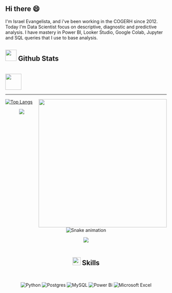 ## Hi there 😄 

I'm Israel Evangelista, and i've been working in the COGERH since 2012. Today I'm Data Scientist focus on descriptive, diagnostic and predictive analysis. I have mastery in Power BI, Looker Studio, Google Colab, Jupyter and SQL queries that I use to base analysis.

## <img src="https://media.giphy.com/media/iY8CRBdQXODJSCERIr/giphy.gif" width="35"><b> Github Stats </b>
<br>

<div align="left">
  <a href="https://www.credly.com/badges/ec74968e-4133-4958-aeb4-5b4a8d72d243" target="_blank"><img src="https://static.scrum.org/web/badges/badge-psmi.svg" width = 50px target="_blank"></a> 

____________________________________________________________________

[![Top Langs](https://github-readme-stats.vercel.app/api/top-langs/?username=IsraelEvangelista&show_icons=true&theme=transparent)](https://github.com/IsraelEvangelista/github-readme-stats)  <img align="right" src="https://media.kasperskydaily.com/wp-content/uploads/sites/87/2018/05/23102909/epp-edr-importance-featured.jpg" width = 400px></picture>

<div align="center">
  <a href="https://www.linkedin.com/in/israel-evangelista-86231358" target="_blank"><img src="https://img.shields.io/badge/-LinkedIn-%230077B5?style=for-the-badge&logo=linkedin&logoColor=white" target="_blank"></a> 
 	
  ![Snake animation](https://github.com/IsraelEvangelista/IsraelEvangelista/blob/output/github-contribution-grid-snake.svg) 
  
  <img src="https://user-images.githubusercontent.com/73097560/115834477-dbab4500-a447-11eb-908a-139a6edaec5c.gif"><br><br>

## <img src="https://media2.giphy.com/media/QssGEmpkyEOhBCb7e1/giphy.gif?cid=ecf05e47a0n3gi1bfqntqmob8g9aid1oyj2wr3ds3mg700bl&rid=giphy.gif" width ="25"><b> Skills</b>
<br>
  
  ![Python](https://img.shields.io/badge/python-3670A0?style=for-the-badge&logo=python&logoColor=ffdd54) ![Postgres](https://img.shields.io/badge/postgres-%23316192.svg?style=for-the-badge&logo=postgresql&logoColor=white) ![MySQL](https://img.shields.io/badge/mysql-%2300f.svg?style=for-the-badge&logo=mysql&logoColor=white) ![Power Bi](https://img.shields.io/badge/power_bi-F2C811?style=for-the-badge&logo=powerbi&logoColor=black) ![Microsoft Excel](https://img.shields.io/badge/Microsoft_Excel-217346?style=for-the-badge&logo=microsoft-excel&logoColor=white)
